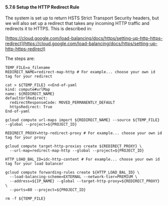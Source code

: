 #### 5.7.6 Setup the HTTP Redirect Rule

The system is set up to return HSTS Strict Transport Security headers, but we will also
set up a redirect that takes any incoming HTTP traffic and redirects it to HTTPS. 
This is described in: 

[https://cloud.google.com/load-balancing/docs/https/setting-up-http-https-redirect](https://cloud.google.com/load-balancing/docs/https/setting-up-http-https-redirect)

The steps are:

```
TEMP_FILE=a_filename
REDIRECT_NAME=redirect-map-http # For example... choose your own id tag for your redirect

cat > ${TEMP_FILE} <<End-of-yaml
kind: compute#urlMap
name: ${REDIRECT_NAME}
defaultUrlRedirect:
  redirectResponseCode: MOVED_PERMANENTLY_DEFAULT
  httpsRedirect: True
End-of-yaml

gcloud compute url-maps import ${REDIRECT_NAME} --source ${TEMP_FILE} --global --project=${PROJECT_ID}

REDIRECT_PROXY=http-redirect-proxy # For example... choose your own id tag for your proxy

gcloud compute target-http-proxies create ${REDIRECT_PROXY} \
  --url-map=redirect-map-http --global --project=${PROJECT_ID}

HTTP_LOAD_BAL_ID=idc-http-content # For example... choose your own id tag for your load balancer

gcloud compute forwarding-rules create ${HTTP_LOAD_BAL_ID} \ 
  --load-balancing-scheme=EXTERNAL --network-tier=PREMIUM \
  --address=${IP_NAME} --global --target-http-proxy=${REDIRECT_PROXY} \
  --ports=80 --project=${PROJECT_ID}

rm -f ${TEMP_FILE}
```

